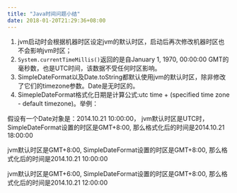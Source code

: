 ```yaml
---
title: "Java时间问题小结"
date: 2018-01-20T21:29:36+08:00
---
```


1. jvm启动时会根据机器时区设定jvm的默认时区，启动后再次修改机器时区也不会影响jvm时区；
2. `System.currentTimeMillis()`返回的是自January 1, 1970, 00:00:00 GMT的毫秒数，也是UTC时间，该数据不受任何时区影响。
3. SimpleDateFormat以及Date.toString都默认使用jvm的默认时区，除非修改了它们的timezone参数。Date是无时区的。
4. SimepleDateFormat格式化日期是计算公式:utc time + (specified time zone - default timezone)。举例：

假设有一个Date对象是：2014.10.21 10:00:00， 
jvm默认时区是UTC时，SimpleDateFormat设置的时区是GMT+8:00, 那么格式化后的时间是2014.10.21 18:00:00

jvm默认时区是GMT+8:00, SimpleDateFormat设置的时区是GMT+8:00, 那么格式化后的时间是2014.10.21 10:00:00

jvm默认时区是GMT+6:00, SimpleDateFormat设置的时区是GMT+8:00, 那么格式化后的时间是2014.10.21 12:00:00
